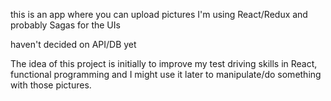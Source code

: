 this is an app where you can upload pictures
I'm using React/Redux and probably Sagas for the UIs

haven't decided on API/DB yet

The idea of this project is initially to improve my test driving skills in React, functional programming and I might use it later to manipulate/do something with those pictures. 

